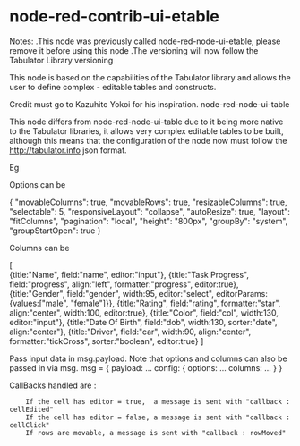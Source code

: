 # node-red-contrib-ui-etable

Notes: 
	.This node was previously called node-red-node-ui-etable, please
	 remove it before using this node
	.The versioning will now follow the Tabulator Library versioning

This node is based on the capabilities of the Tabulator library and allows 
the user to define complex - editable tables and constructs.

Credit must go to Kazuhito Yokoi for his inspiration. node-red-node-ui-table

This node differs from node-red-node-ui-table due to it being more native to
the Tabulator libraries, it allows very complex editable tables to be built, although this means that the configuration of the node now must follow the http://tabulator.info json format.

Eg

Options can be

{
    "movableColumns": true,
    "movableRows": true,
    "resizableColumns": true,
    "selectable": 5,
    "responsiveLayout": "collapse",
    "autoResize": true,
    "layout": "fitColumns",
    "pagination": "local",
    "height": "800px",
    "groupBy": "system",
    "groupStartOpen": true
}

Columns can be

[		
    {title:"Name", field:"name", editor:"input"},
    {title:"Task Progress", field:"progress", align:"left", formatter:"progress", editor:true},
    {title:"Gender", field:"gender", width:95, editor:"select", editorParams:{values:["male", "female"]}},
    {title:"Rating", field:"rating", formatter:"star", align:"center", width:100, editor:true},
    {title:"Color", field:"col", width:130, editor:"input"},
    {title:"Date Of Birth", field:"dob", width:130, sorter:"date", align:"center"},
    {title:"Driver", field:"car", width:90,  align:"center", formatter:"tickCross", sorter:"boolean", editor:true}
]

Pass input data in msg.payload. Note that options and columns can also be passed in via msg. 
msg = {
    payload: ...
    config: {
        options: ...
        columns: ...
    }
}

CallBacks handled are :

        If the cell has editor = true,  a message is sent with "callback : cellEdited" 
        If the cell has editor = false, a message is sent with "callback : cellClick"
        If rows are movable, a message is sent with "callback : rowMoved"

